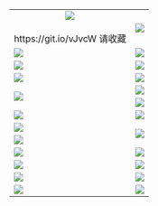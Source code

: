 <table>
  <tr></tr>
  <tr>
    <td align=center><img src="https://d1rrwzt27u3b8s.cloudfront.net/Up/oGate.jpg" />
      <br><br>https://git.io/vJvcW 请收藏</td>
    <td align=center><img src="https://d1rrwzt27u3b8s.cloudfront.net/Up/0WMEW.jpg" /></td>
  </tr>
  <tr>
    <td><a href="https://d1rrwzt27u3b8s.cloudfront.net" target="_blank"><img src="https://d1rrwzt27u3b8s.cloudfront.net/Up/0WMDT.jpg" /></a></td>
    <td><a href="https://d1rrwzt27u3b8s.cloudfront.net/oNote.aspx" target="_blank"><img src="https://d1rrwzt27u3b8s.cloudfront.net/Up/0WZTT.jpg" /></a></td>
  </tr>
  <tr>
    <td><a href="https://dvlkyogqbetr1.cloudfront.net" target="_blank"><img src="https://dvlkyogqbetr1.cloudfront.net/Up/0WMDT2.jpg" /></a></td>
    <td><a href="https://d3tfplc1ue1thf.cloudfront.net" target="_blank"><img src="https://d3tfplc1ue1thf.cloudfront.net/Up/0WMDT3.jpg" /></a></td>
  </tr>
  <tr>
    <td><a href="https://d1rrwzt27u3b8s.cloudfront.net/onUP.aspx?name=https://d29duwb7un2osd.cloudfront.net/518" target="_blank"><img src="https://d1rrwzt27u3b8s.cloudfront.net/Up/0DTW.jpg"/></a></td>
    <td><a href="https://d1rrwzt27u3b8s.cloudfront.net/ogST.aspx" target="_blank"><img src="https://d1rrwzt27u3b8s.cloudfront.net/Up/ST.jpg"/></a></td>
  </tr>
  <tr>
    <td rowspan=2><a href="https://d1rrwzt27u3b8s.cloudfront.net/ogUP.aspx?name=WJ.mp4" target="_blank"><img src="https://d1rrwzt27u3b8s.cloudfront.net/Up/WJ.jpg" /></a></td>
    <td><a href="https://d1rrwzt27u3b8s.cloudfront.net/ogUP.aspx?name=DKC.mp4&count=13" target="_blank"><img src="https://d1rrwzt27u3b8s.cloudfront.net/Up/DKC.jpg" /></a></td> 
  </tr>
  <tr>
    <td><a href="https://d1rrwzt27u3b8s.cloudfront.net/ogUP.aspx?name=LRWS.mp4&count=6B:12,5A:10,5B:35,4A:14,4B:19,3A:10,3B:26,2A:16,2B:21,1A:23,1B:29" target="_blank"><img src="https://d1rrwzt27u3b8s.cloudfront.net/Up/LRWS.jpg" /></a></td>
  </tr>
  <tr>
    <td><a href="https://d1rrwzt27u3b8s.cloudfront.net/ogUP.aspx?name=WJZM.mp4&count=18" target="_blank"><img src="https://d1rrwzt27u3b8s.cloudfront.net/Up/WJZM.jpg" /></a></td>
    <td><a href="https://d1rrwzt27u3b8s.cloudfront.net/ogUP.aspx?name=XTFY.mp4&count=18" target="_blank"><img src="https://d1rrwzt27u3b8s.cloudfront.net/Up/XTFY.jpg" /></a></td>
  </tr>
  <tr>
    <td><a href="https://d1rrwzt27u3b8s.cloudfront.net/ogUP.aspx?name=JQR.mp4&count=2" target="_blank"><img src="https://d1rrwzt27u3b8s.cloudfront.net/Up/JQR.jpg" /></a></td>   
    <td rowspan=2><a href="https://d1rrwzt27u3b8s.cloudfront.net/ogUP.aspx?name=JP.mp4&count=9" target="_blank"><img src="https://d1rrwzt27u3b8s.cloudfront.net/Up/JP.jpg" /></td>
  </tr>
  <tr>
    <td><a href="https://d1rrwzt27u3b8s.cloudfront.net/ogUP.aspx?name=MTDWH.mp4&count=28" target="_blank"><img src="https://d1rrwzt27u3b8s.cloudfront.net/Up/MTDWH.jpg" /></a></td>
  </tr>
  <tr>
    <td><a href="https://d1rrwzt27u3b8s.cloudfront.net/ogUP.aspx?name=4SZG.mp4&count=05:11,04:20&current=05:11" target="_blank"><img src="https://d1rrwzt27u3b8s.cloudfront.net/Up/4SZG0.jpg" /></a></td>
    <td><a href="https://d1rrwzt27u3b8s.cloudfront.net/ogUP.aspx?name=4SDJ.mp4&count=05:28,04:52&current=05:28" target="_blank"><img src="https://d1rrwzt27u3b8s.cloudfront.net/Up/4SDJ0.jpg" /></a></td>
  </tr>
  <tr>
    <td><a href="https://d1rrwzt27u3b8s.cloudfront.net/ogUP.aspx?name=FG.zip" target="_blank"><img src="https://d1rrwzt27u3b8s.cloudfront.net/Up/FG.jpg" /></a></td>
    <td><a href="https://d1rrwzt27u3b8s.cloudfront.net/ogUP.aspx?name=FGA.apk" target="_blank"><img src="https://d1rrwzt27u3b8s.cloudfront.net/Up/FGA.jpg" /></a></td>
  </tr>
  <tr>
    <td><a href="https://d1rrwzt27u3b8s.cloudfront.net/ogUP.aspx?name=U.zip" target="_blank"><img src="https://d1rrwzt27u3b8s.cloudfront.net/Up/U.jpg" /></a></td>
    <td><a href="https://d1rrwzt27u3b8s.cloudfront.net/ogUP.aspx?name=UA.apk" target="_blank"><img src="https://d1rrwzt27u3b8s.cloudfront.net/Up/UA.jpg" /></a></td>
  </tr>
  <tr>
    <td><a href="https://d1rrwzt27u3b8s.cloudfront.net/ogUP.aspx?name=0iPPOTV.zip" target="_blank"><img src="https://d1rrwzt27u3b8s.cloudfront.net/Up/0iPPOTV.jpg" /></a></td>
    <td><a href="https://d1rrwzt27u3b8s.cloudfront.net/ogUP.aspx?name=0iNTD.apk" target="_blank"><img src="https://d1rrwzt27u3b8s.cloudfront.net/Up/0iNTD.jpg" /></a></td>
  </tr>
</table>
